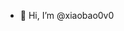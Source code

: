 - 👋 Hi, I’m @xiaobao0v0

<!---
xiaobao0v0/xiaobao0v0 is a ✨ special ✨ repository because its `README.md` (this file) appears on your GitHub profile.
You can click the Preview link to take a look at your changes.
--->
